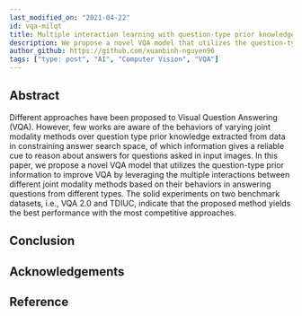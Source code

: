 ```yaml
---
last_modified_on: "2021-04-22"
id: vqa-milqt
title: Multiple interaction learning with question-type prior knowledge for constraining answer search space in visual question answering
description: We propose a novel VQA model that utilizes the question-type prior information to improve VQA by leveraging the multiple interactions between different joint modality methods.
author_github: https://github.com/xuanbinh-nguyen96
tags: ["type: post", "AI", "Computer Vision", "VQA"]
---
```


## Abstract
Different approaches have been proposed to Visual Question Answering (VQA). However, few works are aware of the behaviors of varying joint modality methods over question type prior knowledge extracted from data in constraining answer search space, of which information gives a reliable cue to reason about answers for questions asked in input images. In this paper, we propose a novel VQA model that utilizes the question-type prior information to improve VQA by leveraging the multiple interactions between different joint modality methods based on their behaviors in answering questions from different types. The solid experiments on two benchmark datasets, i.e., VQA 2.0 and TDIUC, indicate that the proposed method yields the best performance with the most competitive approaches.

## Conclusion

## Acknowledgements

## Reference
